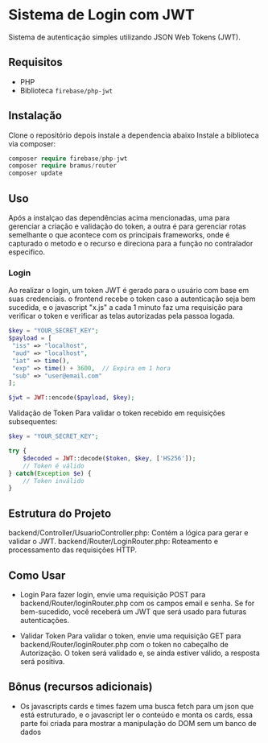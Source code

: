 # Sistema de Login com JWT

Sistema de autenticação simples utilizando JSON Web Tokens (JWT).


## Requisitos

- PHP
- Biblioteca `firebase/php-jwt`

## Instalação

Clone o repositório depois instale a dependencia abaixo
Instale a biblioteca via composer:
```php
composer require firebase/php-jwt
composer require bramus/router
composer update
```
## Uso
Após a instalçao das dependências acima mencionadas, uma para gerenciar a criação e validação do token, a outra é para gerenciar rotas semelhante o que acontece com os principais frameworks, onde é capturado o metodo e o recurso e direciona para a função no contralador especifico.

### Login

Ao realizar o login, um token JWT é gerado para o usuário com base em suas credenciais.
o frontend recebe o token caso a autenticação seja bem sucedida, e o javascript "x.js" a cada 1 minuto faz uma requisição para verificar o token e verificar as telas autorizadas pela passoa logada.

```php
$key = "YOUR_SECRET_KEY";
$payload = [
 "iss" => "localhost",
 "aud" => "localhost",
 "iat" => time(),
 "exp" => time() + 3600,  // Expira em 1 hora
 "sub" => "user@email.com"
];

$jwt = JWT::encode($payload, $key);
```
Validação de Token
Para validar o token recebido em requisições subsequentes:
```php
$key = "YOUR_SECRET_KEY";

try {
    $decoded = JWT::decode($token, $key, ['HS256']);
    // Token é válido
} catch(Exception $e) {
    // Token inválido
}
```

## Estrutura do Projeto
backend/Controller/UsuarioController.php: Contém a lógica para gerar e validar o JWT.
backend/Router/LoginRouter.php: Roteamento e processamento das requisições HTTP.
## Como Usar
- Login
Para fazer login, envie uma requisição POST para backend/Router/loginRouter.php com os campos email e senha.
Se for bem-sucedido, você receberá um JWT que será usado para futuras autenticações.

- Validar Token
Para validar o token, envie uma requisição GET para backend/Router/loginRouter.php com o token no cabeçalho de Autorização.
O token será validado e, se ainda estiver válido, a resposta será positiva.

## Bônus (recursos adicionais)

- Os javascripts cards e times fazem uma busca fetch para um json que está estruturado, e o javascript ler o conteúdo e monta os cards, essa parte foi criada para mostrar a manipulação do DOM sem um banco de dados
